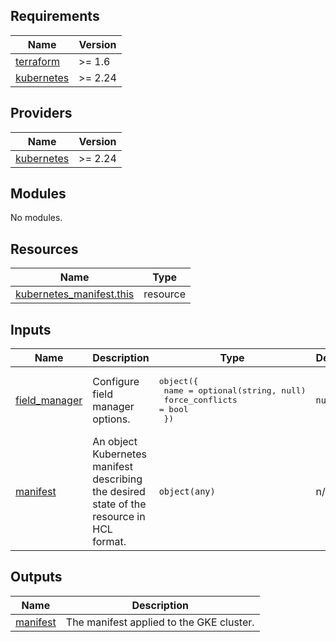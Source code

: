 <!-- BEGIN_TF_DOCS -->
## Requirements

| Name | Version |
|------|---------|
| <a name="requirement_terraform"></a> [terraform](#requirement\_terraform) | >= 1.6 |
| <a name="requirement_kubernetes"></a> [kubernetes](#requirement\_kubernetes) | >= 2.24 |

## Providers

| Name | Version |
|------|---------|
| <a name="provider_kubernetes"></a> [kubernetes](#provider\_kubernetes) | >= 2.24 |

## Modules

No modules.

## Resources

| Name | Type |
|------|------|
| [kubernetes_manifest.this](https://registry.terraform.io/providers/hashicorp/kubernetes/latest/docs/resources/manifest) | resource |

## Inputs

| Name | Description | Type | Default | Required |
|------|-------------|------|---------|:--------:|
| <a name="input_field_manager"></a> [field\_manager](#input\_field\_manager) | Configure field manager options. | <pre>object({<br>    name            = optional(string, null)<br>    force_conflicts = bool<br>  })</pre> | `null` | no |
| <a name="input_manifest"></a> [manifest](#input\_manifest) | An object Kubernetes manifest describing the desired state of the resource in HCL format. | `object(any)` | n/a | yes |

## Outputs

| Name | Description |
|------|-------------|
| <a name="output_manifest"></a> [manifest](#output\_manifest) | The manifest applied to the GKE cluster. |
<!-- END_TF_DOCS -->